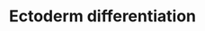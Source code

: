 ---
annotations:
- id: PW:0000004
  parent: regulatory pathway
  type: Pathway Ontology
  value: regulatory pathway
authors:
- Nsalomonis
- Egonw
- MaintBot
- Zari
- Khanspers
- Fehrhart
- Susan
- Mkutmon
- Marvin M2
- Eweitz
citedin:
- link: PMC9222608
  title: Fish as Model Systems to Study Epigenetic Drivers in Human Self-Domestication
    and Neurodevelopmental Cognitive Disorders (2022)
- link: PMC9130749
  title: 'The Biological Interaction of SARS-CoV-2 Infection and Osteoporosis: A Preliminary
    Study (2022)'
- link: PMC6117012
  title: A proteomic signature that reflects pancreatic beta-cell function (2018)
- link: 10.1038/s41416-023-02140-1
  title: Transcriptome analysis of newly established carboplatin-resistant ovarian
    cancer cell model reveals genes shared by drug resistance and drug-induced EMT
    (2023)
communities:
- ExRNA
- ontox
description: 'Model depicting ectoderm specification based on the literature and highly
  enriched gene expression profiles via comparison across dozens of independent induced
  and embryonic pluripotent stem cell lines, following differentiation to multiple
  lineages (ectoderm, mesoderm, endoderm, embryoid body). The underlying genomic data
  can be obtained from:  https://www.synapse.org/#!Synapse:syn1773109.  Proteins on
  this pathway have targeted assays available via the [https://assays.cancer.gov/available_assays?wp_id=WP2858
  CPTAC Assay Portal]'
last-edited: 2021-05-12
ndex: 068d98ac-8b66-11eb-9e72-0ac135e8bacf
organisms:
- Homo sapiens
redirect_from:
- /index.php/Pathway:WP2858
- /instance/WP2858
- /instance/WP2858_r116763
revision: r116763
schema-jsonld:
- '@context': https://schema.org/
  '@id': https://wikipathways.github.io/pathways/WP2858.html
  '@type': Dataset
  creator:
    '@type': Organization
    name: WikiPathways
  description: 'Model depicting ectoderm specification based on the literature and
    highly enriched gene expression profiles via comparison across dozens of independent
    induced and embryonic pluripotent stem cell lines, following differentiation to
    multiple lineages (ectoderm, mesoderm, endoderm, embryoid body). The underlying
    genomic data can be obtained from:  https://www.synapse.org/#!Synapse:syn1773109.  Proteins
    on this pathway have targeted assays available via the [https://assays.cancer.gov/available_assays?wp_id=WP2858
    CPTAC Assay Portal]'
  keywords:
  - ABCC4
  - AES
  - AHI1
  - ANKS1B
  - ARHGAP10
  - ARHGAP15
  - ARHGDIG
  - ARHGEF9
  - ARX
  - ASTN1
  - BAZ1A
  - BCAS3
  - BCOR
  - BMP4
  - BMPR1A
  - BOC
  - C1GALT1
  - CAP2
  - CCDC130
  - CCDC88C
  - CCL2
  - CDH6
  - CDH8
  - CDON
  - CELSR2
  - CLDN11
  - CLVS1
  - CROCCP2
  - CTBP1
  - CTNNA2
  - CTNNB1
  - CTNND2
  - DMD
  - EDA
  - EDA2R
  - ELOVL2
  - ELOVL4
  - FGFR2
  - FHL2
  - FOXA2
  - FOXL1
  - FYN
  - FZD4
  - FZD5
  - FZD8
  - GAS2L1
  - GATA6
  - GLB1
  - GLI3
  - GRAMD1B
  - GREB1
  - HDAC10
  - HDAC6
  - HESX1
  - HIST1H2BH
  - HMGB2
  - JAKMIP1
  - JUP
  - KCNK10
  - KIAA1161
  - KIFC3
  - KRT6A
  - LDB2
  - LHX1
  - LY6E
  - MAFB
  - MECP2
  - MIR15B
  - MIR34C
  - MIR361
  - MKS1
  - MYC
  - MZF1
  - NARS2
  - NF2
  - NFATC1
  - NLGN1
  - NLK
  - NR2F2
  - NUMA1
  - OGT
  - PAN2
  - PAX3
  - PAX6
  - PDE7A
  - PGM1
  - PHF8
  - PI4KA
  - PIM1
  - PLCXD3
  - PLXNA2
  - PODXL
  - POU2F2
  - PPARD
  - PPFIBP2
  - PRKAG2
  - PTPN13
  - PTPRB
  - RAB8B
  - RGMA
  - RHPN1
  - RIT1
  - ROR2
  - RRBP1
  - SCHIP1
  - SDCBP
  - SERPINB6
  - SGSM3
  - SHH
  - SIX6
  - SKIL
  - SMAD4
  - SMURF1
  - SNCA
  - SOCS2
  - SORCS1
  - SOX2
  - SPRY2
  - ST8SIA4
  - STC1
  - STX16
  - TBL1X
  - TCF3
  - TCF7L1
  - TFAP2A
  - TFAP2C
  - TNFRSF11B
  - TOX3
  - TRIM33
  - TRPM2
  - TSC22D1
  - TSKU
  - TTC14
  - UBTF
  - VAX2
  - WDR44
  - WNT1
  - ZBTB16
  - ZBTB2
  - ZBTB7B
  - ZFHX4
  - ZNF219
  license: CC0
  name: Ectoderm differentiation
seo: CreativeWork
title: Ectoderm differentiation
wpid: WP2858
---